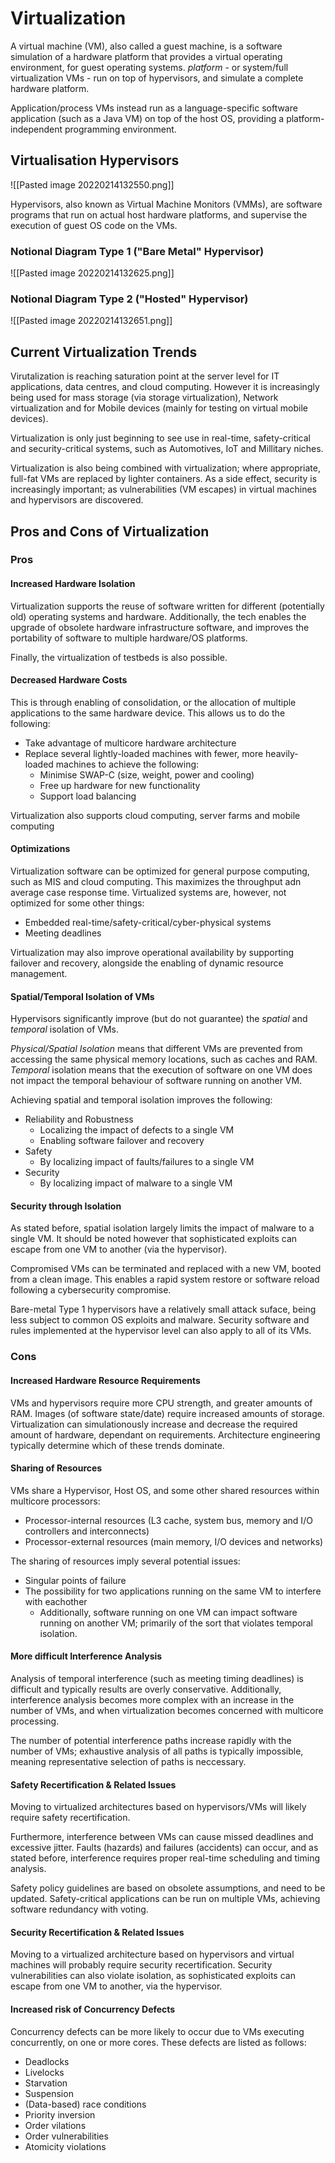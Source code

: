# Virtualization

A virtual machine (VM), also called a guest machine, is a software simulation of a hardware platform that provides a virtual operating environment, for guest operating systems.
*platform* - or system/full virtualization VMs - run on top of hypervisors, and simulate a complete hardware platform.

Application/process VMs instead run as a language-specific software application (such as a Java VM) on top of the host OS, providing a platform-independent programming environment.

## Virtualisation Hypervisors

![[Pasted image 20220214132550.png]]

Hypervisors, also known as Virtual Machine Monitors (VMMs), are software programs that run on actual host hardware platforms, and supervise the execution of guest OS code on the VMs.

### Notional Diagram Type 1 ("Bare Metal" Hypervisor)

![[Pasted image 20220214132625.png]]

### Notional Diagram Type 2 ("Hosted" Hypervisor)

![[Pasted image 20220214132651.png]]

## Current Virtualization Trends

Virutalization is reaching saturation point at the server level for IT applications, data centres, and cloud computing. However it is increasingly being used for mass storage (via storage virtualization), Network virtualization and for Mobile devices (mainly for testing on virtual mobile devices).

Virtualization is only just beginning to see use in real-time, safety-critical and security-critical systems, such as Automotives, IoT and Millitary niches.

Virtualization is also being combined with virtualization; where appropriate, full-fat VMs are replaced by lighter containers. As a side effect, security is increasingly important; as vulnerabilities (VM escapes) in virtual machines and hypervisors are discovered.

## Pros and Cons of Virtualization

### Pros

#### Increased Hardware Isolation

Virtualization supports the reuse of software written for different (potentially old) operating systems and hardware. Additionally, the tech enables the upgrade of obsolete hardware infrastructure software, and improves the portability of software to multiple hardware/OS platforms.

Finally, the virtualization of testbeds is also possible.

#### Decreased Hardware Costs

This is through enabling of consolidation, or the allocation of multiple applications to the same hardware device. This allows us to do the following:
- Take advantage of multicore hardware architecture
- Replace several lightly-loaded machines with fewer, more heavily-loaded machines to achieve the following:
	- Minimise SWAP-C (size, weight, power and cooling)
	- Free up hardware for new functionality
	- Support load balancing

Virtualization also supports cloud computing, server farms and mobile computing

#### Optimizations

Virtualization software can be optimized for general purpose computing, such as MIS and cloud computing. This maximizes the throughput adn average case response time. Virtualized systems are, however, not optimized for some other things:
	
- Embedded real-time/safety-critical/cyber-physical systems
- Meeting deadlines

Virtualization may also improve operational availability by supporting failover and recovery, alongside the enabling of dynamic resource management.

#### Spatial/Temporal Isolation of VMs

Hypervisors significantly improve (but do not guarantee) the *spatial* and *temporal* isolation of VMs. 

*Physical/Spatial Isolation* means that different VMs are prevented from accessing the same physical memory locations, such as caches and RAM. *Temporal* isolation means that the execution of software on one VM does not impact the temporal behaviour of software running on another VM.

Achieving spatial and temporal isolation improves the following:
- Reliability and Robustness
	- Localizing the impact of defects to a single VM
	- Enabling software failover and recovery
- Safety
	- By localizing impact of faults/failures to a single VM
- Security
	- By localizing impact of malware to a single VM

#### Security through Isolation

As stated before, spatial isolation largely limits the impact of malware to a single VM. It should be noted however that sophisticated exploits can escape from one VM to another (via the hypervisor).

Compromised VMs can be terminated and replaced with a new VM, booted from a clean image. This enables a rapid system restore or software reload following a cybersecurity compromise.

Bare-metal Type 1 hypervisors have a relatively small attack suface, being less subject to common OS exploits and malware. Security software and rules implemented at the hypervisor level can also apply to all of its VMs.

### Cons

#### Increased Hardware Resource Requirements

VMs and hypervisors require more CPU strength, and greater amounts of RAM. Images (of software state/date) require increased amounts of storage. Virtualization can simulationously increase and decrease the required amount of hardware, dependant on requirements. Architecture engineering typically determine which of these trends dominate.

#### Sharing of Resources

VMs share a Hypervisor, Host OS, and some other shared resources within multicore processors:
- Processor-internal resources (L3 cache, system bus, memory and I/O controllers and interconnects)
- Processor-external resources (main memory, I/O devices and networks)

The sharing of resources imply several potential issues:
- Singular points of failure
- The possibility for two applications running on the same VM to interfere with eachother
	- Additionally, software running on one VM can impact software running on another VM; primarily of the sort that violates temporal isolation.

#### More difficult Interference Analysis

Analysis of temporal interference (such as meeting timing deadlines) is difficult and typically results are overly conservative. Additionally, interference analysis becomes more complex with an increase in the number of VMs, and when virtualization becomes concerned with multicore processing.

The number of potential interference paths increase rapidly with the number of VMs; exhaustive analysis of all paths is typically impossible, meaning representative selection of paths is neccessary.

#### Safety Recertification & Related Issues

Moving to virtualized architectures based on hypervisors/VMs will likely require safety recertification.

Furthermore, interference between VMs can cause missed deadlines and excessive jitter. Faults (hazards) and failures (accidents) can occur, and as stated before, interference requires proper real-time scheduling and timing analysis.

Safety policy guidelines are based on obsolete assumptions, and need to be updated. Safety-critical applications can be run on multiple VMs, achieving software redundancy with voting.

#### Security Recertification & Related Issues

Moving to a virtualized architecture based on hypervisors and virtual machines will probably require security recertification. Security vulnerabilities can also violate isolation, as sophisticated exploits can escape from one VM to another, via the hypervisor.

#### Increased risk of Concurrency Defects

Concurrency defects can be more likely to occur due to VMs executing concurrently, on one or more cores. These defects are listed as follows:
- Deadlocks
- Livelocks
- Starvation
- Suspension
- (Data-based) race conditions
- Priority inversion
- Order vilations
- Order vulnerabilities
- Atomicity violations